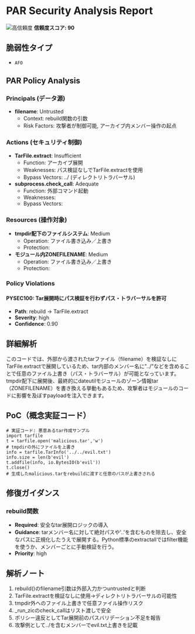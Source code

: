 # PAR Security Analysis Report

![高信頼度](https://img.shields.io/badge/信頼度-高-red) **信頼度スコア: 90**

## 脆弱性タイプ

- `AFO`

## PAR Policy Analysis

### Principals (データ源)

- **filename**: Untrusted
  - Context: rebuild関数の引数
  - Risk Factors: 攻撃者が制御可能, アーカイブ内メンバー操作の起点

### Actions (セキュリティ制御)

- **TarFile.extract**: Insufficient
  - Function: アーカイブ展開
  - Weaknesses: パス検証なしでTarFile.extractを使用
  - Bypass Vectors: ../ (ディレクトリトラバーサル)
- **subprocess.check_call**: Adequate
  - Function: 外部コマンド起動
  - Weaknesses: 
  - Bypass Vectors: 

### Resources (操作対象)

- **tmpdir配下のファイルシステム**: Medium
  - Operation: ファイル書き込み／上書き
  - Protection: 
- **モジュール内ZONEFILENAME**: Medium
  - Operation: ファイル書き込み／上書き
  - Protection: 

### Policy Violations

#### PYSEC100: Tar展開時にパス検証を行わずパス・トラバーサルを許可

- **Path**: rebuild -> TarFile.extract
- **Severity**: high
- **Confidence**: 0.90

## 詳細解析

このコードでは、外部から渡されたtarファイル（filename）を検証なしにTarFile.extractで展開しているため、tar内部のメンバー名に"../"などを含めることで任意のファイル上書き（パス・トラバーサル）が可能となっています。tmpdir配下に展開後、最終的にdateutilモジュールのゾーン情報tar（ZONEFILENAME）を書き換える挙動もあるため、攻撃者はモジュールのコードに影響を及ぼすpayloadを注入できます。

## PoC（概念実証コード）

```text
# 実証コード: 悪意あるtar作成サンプル
import tarfile
t = tarfile.open('malicious.tar','w')
# tmpdirの外にファイルを上書き
info = tarfile.TarInfo('../../evil.txt')
info.size = len(b'evil')
t.addfile(info, io.BytesIO(b'evil'))
t.close()
# 生成したmalicious.tarをrebuildに渡すと任意のパスが上書きされる
```

## 修復ガイダンス

### rebuild関数

- **Required**: 安全なtar展開ロジックの導入
- **Guidance**: tarメンバー名に対して絶対パスや'..'を含むものを除去し、安全なパスに正規化したうえで展開する。Python標準のextractallではfilter機能を使うか、メンバーごとに手動検証を行う。
- **Priority**: high

## 解析ノート

1. rebuild()のfilename引数は外部入力かつuntrustedと判断
2. TarFile.extractを検証なしに使用→ディレクトリトラバーサルの可能性
3. tmpdir外へのファイル上書きで任意ファイル操作リスク
4. _run_zicのcheck_callはリスト渡しで安全
5. ポリシー違反としてTar展開前のパスバリデーション不足を報告
6. 攻撃例として../を含むメンバーでevil.txt上書きを記載


